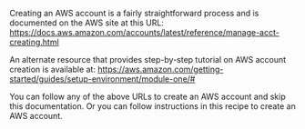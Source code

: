 Creating an AWS account is a fairly straightforward process and is documented on the AWS site at this URL:
https://docs.aws.amazon.com/accounts/latest/reference/manage-acct-creating.html

An alternate resource that provides step-by-step tutorial on AWS account creation is available at:
https://aws.amazon.com/getting-started/guides/setup-environment/module-one/#

You can follow any of the above URLs to create an AWS account and skip this documentation. Or you can follow instructions in this recipe to create an AWS account.






